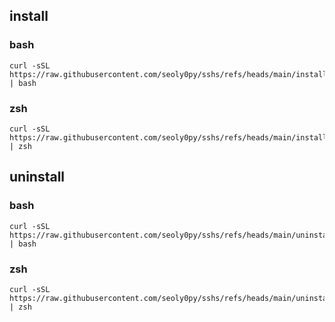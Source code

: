 ## install
### bash
```
curl -sSL https://raw.githubusercontent.com/seoly0py/sshs/refs/heads/main/install.sh | bash
```
### zsh
```
curl -sSL https://raw.githubusercontent.com/seoly0py/sshs/refs/heads/main/install.sh | zsh
```

## uninstall
### bash
```
curl -sSL https://raw.githubusercontent.com/seoly0py/sshs/refs/heads/main/uninstall.sh | bash
```
### zsh
```
curl -sSL https://raw.githubusercontent.com/seoly0py/sshs/refs/heads/main/uninstall.sh | zsh
```


